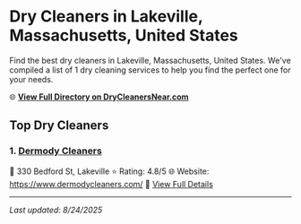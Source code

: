 # Dry Cleaners in Lakeville, Massachusetts, United States

Find the best dry cleaners in Lakeville, Massachusetts, United States. We've compiled a list of 1 dry cleaning services to help you find the perfect one for your needs.

🌐 **[View Full Directory on DryCleanersNear.com](https://drycleanersnear.com/city/US/Massachusetts/Lakeville)**

## Top Dry Cleaners

### 1. [Dermody Cleaners](https://drycleanersnear.com/dryCleaner/688193b2a2f5b6ba07499eef/dermody-cleaners)
📍 330 Bedford St, Lakeville
⭐ Rating: 4.8/5
🌐 Website: https://www.dermodycleaners.com/
🔗 [View Full Details](https://drycleanersnear.com/dryCleaner/688193b2a2f5b6ba07499eef/dermody-cleaners)


---

*Last updated: 8/24/2025*
